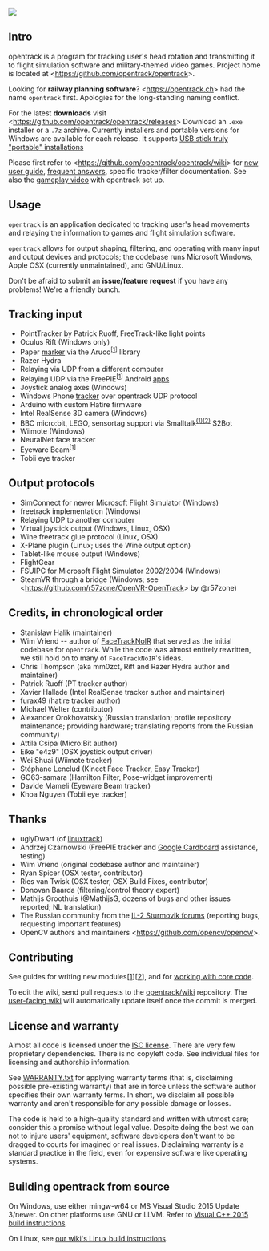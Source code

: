 [<img src="https://github.com/opentrack/opentrack/actions/workflows/cmake.yml/badge.svg">](https://github.com/opentrack/opentrack/actions/workflows/cmake.yml)

## Intro

opentrack is a program for tracking user's head rotation and transmitting it to flight simulation software and military-themed video games. Project home is located at <<https://github.com/opentrack/opentrack>>.

Looking for **railway planning software**? <<https://opentrack.ch>> had the name `opentrack` first. Apologies for the long-standing naming conflict.

For the latest **downloads** visit <<https://github.com/opentrack/opentrack/releases>> Download an `.exe` installer or a `.7z` archive. Currently installers and portable versions for Windows are available for each release. It supports [USB stick truly "portable" installations](https://github.com/opentrack/opentrack/wiki/portable-mode-for-USB-sticks)

Please first refer to <<https://github.com/opentrack/opentrack/wiki>>
for [new user guide](https://github.com/opentrack/opentrack/wiki/Quick-Start-Guide-(WIP)), [frequent answers](https://github.com/opentrack/opentrack/wiki/common-issues), specific tracker/filter
documentation. See also the [gameplay video](https://www.youtube.com/watch?v=XI73ul_FnBI) with opentrack set up.

## Usage

`opentrack` is an application dedicated to tracking user's head
movements and relaying the information to games and flight simulation
software.

`opentrack` allows for output shaping, filtering, and operating with many input and output devices and protocols; the codebase runs Microsoft Windows, Apple OSX (currently unmaintained), and GNU/Linux.

Don't be afraid to submit an **issue/feature request** if you have any problems! We're a friendly bunch.

## Tracking input

- PointTracker by Patrick Ruoff, FreeTrack-like light points
- Oculus Rift (Windows only)
- Paper [marker](https://github.com/opentrack/opentrack/wiki/Aruco-tracker) via the Aruco<sup>[[1](https://github.com/opentrack/aruco)]</sup> library
- Razer Hydra
- Relaying via UDP from a different computer
- Relaying UDP via the FreePIE<sup>[[1](https://andersmalmgren.github.io/FreePIE/)]</sup> Android [apps](https://github.com/opentrack/opentrack/tree/master/contrib/freepie-udp)
- Joystick analog axes (Windows)
- Windows Phone [tracker](https://github.com/ZanderAdam/OpenTrack.WindowsPhone/wiki) over opentrack UDP protocol
- Arduino with custom Hatire firmware
- Intel RealSense 3D camera (Windows)
- BBC micro:bit, LEGO, sensortag support via Smalltalk<sup>[(1)](https://en.wikipedia.org/wiki/Smalltalk)[(2)](https://en.wikipedia.org/wiki/Alan_Kay)</sup>
  [S2Bot](https://www.picaxe.com/Teaching/Other-Software/Scratch-Helper-Apps/)
- Wiimote (Windows)
- NeuralNet face tracker
- Eyeware Beam<sup>[[1](https://beam.eyeware.tech/)]</sup>
- Tobii eye tracker

## Output protocols

- SimConnect for newer Microsoft Flight Simulator (Windows)
- freetrack implementation (Windows)
- Relaying UDP to another computer
- Virtual joystick output (Windows, Linux, OSX)
- Wine freetrack glue protocol (Linux, OSX)
- X-Plane plugin (Linux; uses the Wine output option)
- Tablet-like mouse output (Windows)
- FlightGear
- FSUIPC for Microsoft Flight Simulator 2002/2004 (Windows)
- SteamVR through a bridge (Windows; see <<https://github.com/r57zone/OpenVR-OpenTrack>> by @r57zone)

## Credits, in chronological order

- Stanisław Halik (maintainer)
- Wim Vriend -- author of [FaceTrackNoIR](https://facetracknoir.sourceforge.net/) that served as the initial codebase for `opentrack`. While the  code was almost entirely rewritten, we still hold on to many of `FaceTrackNoIR`'s ideas.
- Chris Thompson (aka mm0zct, Rift and Razer Hydra author and maintainer)
- Patrick Ruoff (PT tracker author)
- Xavier Hallade (Intel RealSense tracker author and maintainer)
- furax49 (hatire tracker author)
- Michael Welter (contributor)
- Alexander Orokhovatskiy (Russian translation; profile repository maintenance; providing hardware; translating reports from the Russian community)
- Attila Csipa (Micro:Bit author)
- Eike "e4z9" (OSX joystick output driver)
- Wei Shuai (Wiimote tracker)
- Stéphane Lenclud (Kinect Face Tracker, Easy Tracker)
- GO63-samara (Hamilton Filter, Pose-widget improvement)
- Davide Mameli (Eyeware Beam tracker)
- Khoa Nguyen (Tobii eye tracker)

## Thanks

- uglyDwarf (of [linuxtrack](https://github.com/uglyDwarf/linuxtrack/))
- Andrzej Czarnowski (FreePIE tracker and
  [Google Cardboard](https://github.com/opentrack/opentrack/wiki/VR-HMD-goggles-setup-----google-cardboard,-colorcross,-opendive)
  assistance, testing)
- Wim Vriend (original codebase author and maintainer)
- Ryan Spicer (OSX tester, contributor)
- Ries van Twisk (OSX tester, OSX Build Fixes, contributor)
- Donovan Baarda (filtering/control theory expert)
- Mathijs Groothuis (@MathijsG, dozens of bugs and other issues reported; NL translation)
- The Russian community from the [IL-2 Sturmovik forums](https://forum.il2sturmovik.ru/) (reporting bugs, requesting important features)
- OpenCV authors and maintainers <<https://github.com/opencv/opencv/>>.

## Contributing

See guides for writing new modules\[[1](https://github.com/opentrack/opentrack/blob/master/api/plugin-api.hpp)\]\[[2](https://github.com/opentrack/opentrack/blob/master/tracker-test/test.h)\], and for [working with core code](https://github.com/opentrack/opentrack/wiki/Hacking-opentrack).

To edit the wiki, send pull requests to the [opentrack/wiki](https://github.com/opentrack/wiki) repository. The [user-facing wiki](https://github.com/opentrack/opentrack/wiki) will automatically update itself once the commit is merged.

## License and warranty

Almost all code is licensed under the [ISC license](https://en.wikipedia.org/wiki/ISC_license). There are very few proprietary dependencies. There is no copyleft code. See individual files for licensing and authorship information.

See [WARRANTY.txt](WARRANTY.txt) for applying warranty terms (that is, disclaiming possible pre-existing warranty) that are in force unless the software author specifies their own warranty terms. In short, we disclaim all possible warranty and aren't responsible for any possible damage or losses.

The code is held to a high-quality standard and written with utmost care; consider this a promise without legal value. Despite doing the best we can not to injure users' equipment, software developers don't want to be dragged to courts for imagined or real issues. Disclaiming warranty is a standard practice in the field, even for expensive software like operating systems.

## Building opentrack from source

On Windows, use either mingw-w64 or MS Visual Studio 2015 Update 3/newer. On other platforms use GNU or LLVM. Refer to [Visual C++ 2015 build instructions](https://github.com/opentrack/opentrack/wiki/Building-under-MS-Visual-C---2017-and-later).

On Linux, see [our wiki's Linux build instructions](https://github.com/opentrack/opentrack/wiki/Building-on-Linux).

